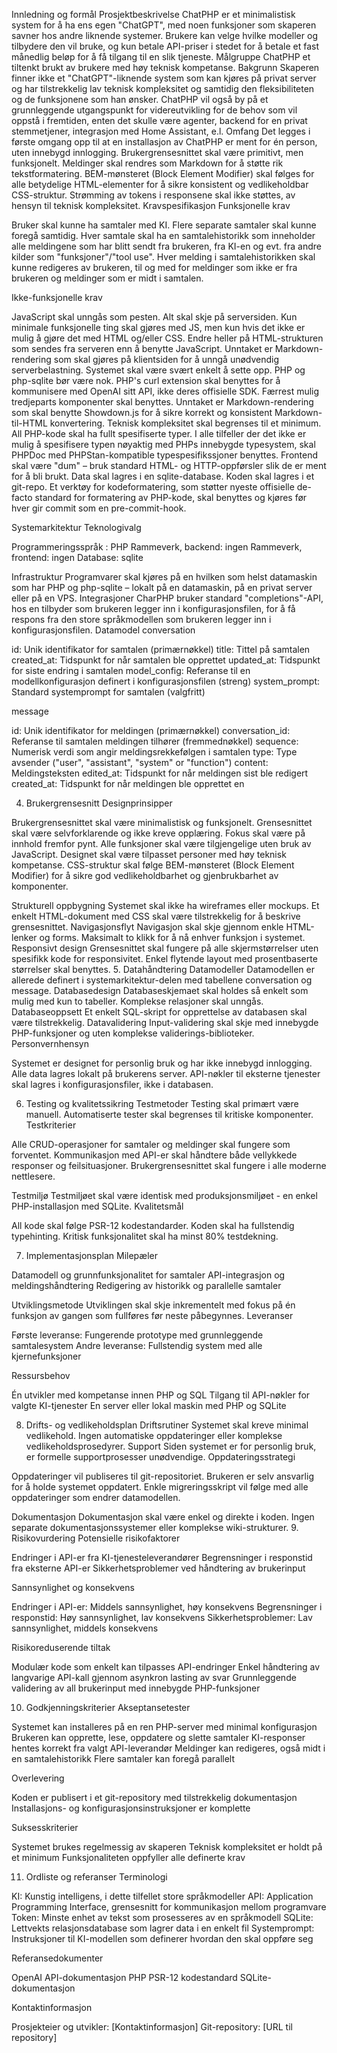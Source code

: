 Innledning og formål
Prosjektbeskrivelse
ChatPHP er et minimalistisk system for å ha ens egen "ChatGPT", med noen funksjoner som skaperen savner hos andre liknende systemer. Brukere kan velge hvilke modeller og tilbydere den vil bruke, og kun betale API-priser i stedet for å betale et fast månedlig beløp for å få tilgang til en slik tjeneste.
Målgruppe
ChatPHP et tiltenkt brukt av brukere med høy teknisk kompetanse.
Bakgrunn
Skaperen finner ikke et "ChatGPT"-liknende system som kan kjøres på privat server og har tilstrekkelig lav teknisk kompleksitet og samtidig den fleksibiliteten og de funksjonene som han ønsker. ChatPHP vil også by på et grunnleggende utgangspunkt for videreutvikling for de behov som vil oppstå i fremtiden, enten det skulle være agenter, backend for en privat stemmetjener, integrasjon med Home Assistant, e.l.
Omfang
Det legges i første omgang opp til at en installasjon av ChatPHP er ment for én person, uten innebygd innlogging.
Brukergrensesnittet skal være primitivt, men funksjonelt.
Meldinger skal rendres som Markdown for å støtte rik tekstformatering.
BEM-mønsteret (Block Element Modifier) skal følges for alle betydelige HTML-elementer for å sikre konsistent og vedlikeholdbar CSS-struktur.
Strømming av tokens i responsene skal ikke støttes, av hensyn til teknisk kompleksitet.
Kravspesifikasjon
Funksjonelle krav

Bruker skal kunne ha samtaler med KI.
Flere separate samtaler skal kunne foregå samtidig.
Hver samtale skal ha en samtalehistorikk som inneholder alle meldingene som har blitt sendt fra brukeren, fra KI-en og evt. fra andre kilder som "funksjoner"/"tool use".
Hver melding i samtalehistorikken skal kunne redigeres av brukeren, til og med for meldinger som ikke er fra brukeren og meldinger som er midt i samtalen.

Ikke-funksjonelle krav

JavaScript skal unngås som pesten. Alt skal skje på serversiden. Kun minimale funksjonelle ting skal gjøres med JS, men kun hvis det ikke er mulig å gjøre det med HTML og/eller CSS. Endre heller på HTML-strukturen som sendes fra serveren enn å benytte JavaScript. Unntaket er Markdown-rendering som skal gjøres på klientsiden for å unngå unødvendig serverbelastning.
Systemet skal være svært enkelt å sette opp. PHP  og php-sqlite bør være nok.
PHP's curl extension skal benyttes for å kommunisere med OpenAI sitt API, ikke deres offisielle SDK.
Færrest mulig tredjeparts komponenter skal benyttes. Unntaket er Markdown-rendering som skal benytte Showdown.js for å sikre korrekt og konsistent Markdown-til-HTML konvertering.
Teknisk kompleksitet skal begrenses til et minimum.
All PHP-kode skal ha fullt spesifiserte typer. I alle tilfeller der det ikke er mulig å spesifisere typen nøyaktig med PHPs innebygde typesystem, skal PHPDoc med PHPStan-kompatible typespesifikssjoner benyttes.
Frontend skal være "dum" – bruk standard HTML- og HTTP-oppførsler slik de er ment for å bli brukt.
Data skal lagres i en sqlite-database.
Koden skal lagres i et git-repo.
Et verktøy for kodeformatering, som støtter nyeste offisielle de-facto standard for formatering av PHP-kode, skal benyttes og kjøres før hver gir commit som en pre-commit-hook.

Systemarkitektur
Teknologivalg

Programmeringsspråk : PHP
Rammeverk, backend: ingen
Rammeverk, frontend: ingen
Database: sqlite

Infrastruktur
Programvarer skal kjøres på en hvilken som helst datamaskin som har PHP og php-sqlite – lokalt på en datamaskin, på en privat server eller på en VPS.
Integrasjoner
CharPHP bruker standard "completions"-API, hos en tilbyder som brukeren legger inn i konfigurasjonsfilen, for å få respons fra den store språkmodellen som brukeren legger inn i konfigurasjonsfilen.
Datamodel
conversation

id: Unik identifikator for samtalen (primærnøkkel)
title: Tittel på samtalen
created_at: Tidspunkt for når samtalen ble opprettet
updated_at: Tidspunkt for siste endring i samtalen
model_config: Referanse til en modellkonfigurasjon definert i konfigurasjonsfilen (streng)
system_prompt: Standard systemprompt for samtalen (valgfritt)

message

id: Unik identifikator for meldingen (primærnøkkel)
conversation_id: Referanse til samtalen meldingen tilhører (fremmednøkkel)
sequence: Numerisk verdi som angir meldingsrekkefølgen i samtalen
type: Type avsender ("user", "assistant", "system" or "function")
content: Meldingsteksten
edited_at: Tidspunkt for når meldingen sist ble redigert
created_at: Tidspunkt for når meldingen ble opprettet en

4. Brukergrensesnitt
Designprinsipper

Brukergrensesnittet skal være minimalistisk og funksjonelt.
Grensesnittet skal være selvforklarende og ikke kreve opplæring.
Fokus skal være på innhold fremfor pynt.
Alle funksjoner skal være tilgjengelige uten bruk av JavaScript.
Designet skal være tilpasset personer med høy teknisk kompetanse.
CSS-struktur skal følge BEM-mønsteret (Block Element Modifier) for å sikre god vedlikeholdbarhet og gjenbrukbarhet av komponenter.

Strukturell oppbygning
Systemet skal ikke ha wireframes eller mockups. Et enkelt HTML-dokument med CSS skal være tilstrekkelig for å beskrive grensesnittet.
Navigasjonsflyt
Navigasjon skal skje gjennom enkle HTML-lenker og forms. Maksimalt to klikk for å nå enhver funksjon i systemet.
Responsivt design
Grensesnittet skal fungere på alle skjermstørrelser uten spesifikk kode for responsivitet. Enkel flytende layout med prosentbaserte størrelser skal benyttes.
5. Datahåndtering
Datamodeller
Datamodellen er allerede definert i systemarkitektur-delen med tabellene conversation og message.
Databasedesign
Databaseskjemaet skal holdes så enkelt som mulig med kun to tabeller. Komplekse relasjoner skal unngås.
Databaseoppsett
Et enkelt SQL-skript for opprettelse av databasen skal være tilstrekkelig.
Datavalidering
Input-validering skal skje med innebygde PHP-funksjoner og uten komplekse validerings-biblioteker.
Personvernhensyn

Systemet er designet for personlig bruk og har ikke innebygd innlogging.
Alle data lagres lokalt på brukerens server.
API-nøkler til eksterne tjenester skal lagres i konfigurasjonsfiler, ikke i databasen.

6. Testing og kvalitetssikring
Testmetoder
Testing skal primært være manuell. Automatiserte tester skal begrenses til kritiske komponenter.
Testkriterier

Alle CRUD-operasjoner for samtaler og meldinger skal fungere som forventet.
Kommunikasjon med API-er skal håndtere både vellykkede responser og feilsituasjoner.
Brukergrensesnittet skal fungere i alle moderne nettlesere.

Testmiljø
Testmiljøet skal være identisk med produksjonsmiljøet - en enkel PHP-installasjon med SQLite.
Kvalitetsmål

All kode skal følge PSR-12 kodestandarder.
Koden skal ha fullstendig typehinting.
Kritisk funksjonalitet skal ha minst 80% testdekning.

7. Implementasjonsplan
Milepæler

Datamodell og grunnfunksjonalitet for samtaler
API-integrasjon og meldingshåndtering
Redigering av historikk og parallelle samtaler

Utviklingsmetode
Utviklingen skal skje inkrementelt med fokus på én funksjon av gangen som fullføres før neste påbegynnes.
Leveranser

Første leveranse: Fungerende prototype med grunnleggende samtalesystem
Andre leveranse: Fullstendig system med alle kjernefunksjoner

Ressursbehov

Én utvikler med kompetanse innen PHP og SQL
Tilgang til API-nøkler for valgte KI-tjenester
En server eller lokal maskin med PHP og SQLite

8. Drifts- og vedlikeholdsplan
Driftsrutiner
Systemet skal kreve minimal vedlikehold. Ingen automatiske oppdateringer eller komplekse vedlikeholdsprosedyrer.
Support
Siden systemet er for personlig bruk, er formelle supportprosesser unødvendige.
Oppdateringsstrategi

Oppdateringer vil publiseres til git-repositoriet.
Brukeren er selv ansvarlig for å holde systemet oppdatert.
Enkle migreringsskript vil følge med alle oppdateringer som endrer datamodellen.

Dokumentasjon
Dokumentasjon skal være enkel og direkte i koden. Ingen separate dokumentasjonssystemer eller komplekse wiki-strukturer.
9. Risikovurdering
Potensielle risikofaktorer

Endringer i API-er fra KI-tjenesteleverandører
Begrensninger i responstid fra eksterne API-er
Sikkerhetsproblemer ved håndtering av brukerinput

Sannsynlighet og konsekvens

Endringer i API-er: Middels sannsynlighet, høy konsekvens
Begrensninger i responstid: Høy sannsynlighet, lav konsekvens
Sikkerhetsproblemer: Lav sannsynlighet, middels konsekvens

Risikoreduserende tiltak

Modulær kode som enkelt kan tilpasses API-endringer
Enkel håndtering av langvarige API-kall gjennom asynkron lasting av svar
Grunnleggende validering av all brukerinput med innebygde PHP-funksjoner

10. Godkjenningskriterier
Akseptansetester

Systemet kan installeres på en ren PHP-server med minimal konfigurasjon
Brukeren kan opprette, lese, oppdatere og slette samtaler
KI-responser hentes korrekt fra valgt API-leverandør
Meldinger kan redigeres, også midt i en samtalehistorikk
Flere samtaler kan foregå parallelt

Overlevering

Koden er publisert i et git-repository med tilstrekkelig dokumentasjon
Installasjons- og konfigurasjonsinstruksjoner er komplette

Suksesskriterier

Systemet brukes regelmessig av skaperen
Teknisk kompleksitet er holdt på et minimum
Funksjonaliteten oppfyller alle definerte krav

11. Ordliste og referanser
Terminologi

KI: Kunstig intelligens, i dette tilfellet store språkmodeller
API: Application Programming Interface, grensesnitt for kommunikasjon mellom programvare
Token: Minste enhet av tekst som prosesseres av en språkmodell
SQLite: Lettvekts relasjonsdatabase som lagrer data i en enkelt fil
Systemprompt: Instruksjoner til KI-modellen som definerer hvordan den skal oppføre seg

Referansedokumenter

OpenAI API-dokumentasjon
PHP PSR-12 kodestandard
SQLite-dokumentasjon

Kontaktinformasjon

Prosjekteier og utvikler: [Kontaktinformasjon]
Git-repository: [URL til repository]
